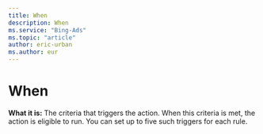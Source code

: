 ```yaml
---
title: When
description: When
ms.service: "Bing-Ads"
ms.topic: "article"
author: eric-urban
ms.author: eur
---
```


# When

**What it is:**  The criteria that triggers the action. When this criteria is met, the action is eligible to run. You can set up to five such triggers for each rule.



